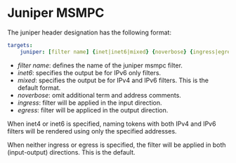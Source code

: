 # Juniper MSMPC

The juniper header designation has the following format:

```yaml
targets:
    juniper: [filter name] {inet|inet6|mixed} {noverbose} {ingress|egress}
```

* _filter name_: defines the name of the juniper msmpc filter.
* _inet6_: specifies the output be for IPv6 only filters.
* _mixed_: specifies the output be for IPv4 and IPv6 filters. This is the default format.
* _noverbose_: omit additional term and address comments.
* _ingress_: filter will be applied in the input direction.
* _egress_: filter will be appliced in the output direction.

When inet4 or inet6 is specified, naming tokens with both IPv4 and IPv6 filters will be rendered using only the specified addresses.

When neither ingress or egress is specified, the filter will be applied in both (input-output) directions. This is the default.
